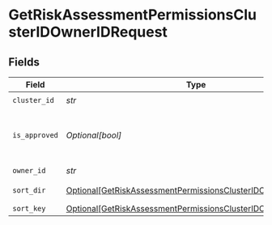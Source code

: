 # GetRiskAssessmentPermissionsClusterIDOwnerIDRequest


## Fields

| Field                                                                                                                                           | Type                                                                                                                                            | Required                                                                                                                                        | Description                                                                                                                                     |
| ----------------------------------------------------------------------------------------------------------------------------------------------- | ----------------------------------------------------------------------------------------------------------------------------------------------- | ----------------------------------------------------------------------------------------------------------------------------------------------- | ----------------------------------------------------------------------------------------------------------------------------------------------- |
| `cluster_id`                                                                                                                                    | *str*                                                                                                                                           | :heavy_check_mark:                                                                                                                              | N/A                                                                                                                                             |
| `is_approved`                                                                                                                                   | *Optional[bool]*                                                                                                                                | :heavy_minus_sign:                                                                                                                              | Return approved / not approved entries                                                                                                          |
| `owner_id`                                                                                                                                      | *str*                                                                                                                                           | :heavy_check_mark:                                                                                                                              | N/A                                                                                                                                             |
| `sort_dir`                                                                                                                                      | [Optional[GetRiskAssessmentPermissionsClusterIDOwnerIDSortDir]](../../models/operations/getriskassessmentpermissionsclusteridowneridsortdir.md) | :heavy_minus_sign:                                                                                                                              | sorting direction                                                                                                                               |
| `sort_key`                                                                                                                                      | [Optional[GetRiskAssessmentPermissionsClusterIDOwnerIDSortKey]](../../models/operations/getriskassessmentpermissionsclusteridowneridsortkey.md) | :heavy_minus_sign:                                                                                                                              | sort key                                                                                                                                        |